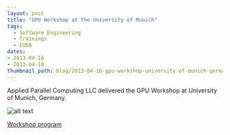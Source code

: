```yaml
---
layout: post
title: "GPU Workshop at the University of Munich"
tags:
  - Software Engineering
  - Trainings
  - CUDA
dates:
- 2013-04-16
- 2013-04-18
thumbnail_path: blog/2013-04-16-gpu-workshop-university-of-munich-germany/tum_logo.gif
---
```


Applied Parallel Computing LLC delivered the GPU Workshop at University of Munich, Germany.

![alt text](\assets\img\blog\2013-04-16-gpu-workshop-university-of-munich-germany\tum_logo.gif "Logo Title Text 1")

[Workshop program](\assets\img\blog\2013-04-16-gpu-workshop-university-of-munich-germany\Munich_April2013.pdf)
